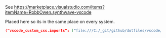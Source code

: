 See https://marketplace.visualstudio.com/items?itemName=RobbOwen.synthwave-vscode

Placed here so its in the same place on every system.   
```json
("vscode_custom_css.imports": ["file:///C:/_git/github/dotfiles/vscode/synthwave84.css"])
```